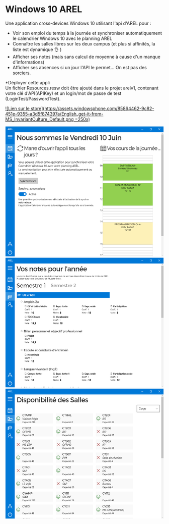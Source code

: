 ﻿Windows 10 AREL
===============
Une application cross-devices Windows 10 utilisant l'api d'AREL pour :
- Voir son emploi du temps à la journée et synchroniser automatiquement le calendrier Windows 10 avec le planning AREL  
- Connaître les salles libres sur les deux campus (et plus si affinités, la liste est dynamique 👌 )  
- Afficher ses notes (mais sans calcul de moyenne à cause d'un manque d'informations)
- Afficher ses absences si un jour l'API le permet... On est pas des sorciers.  

*Déployer cette appli  
Un fichier Resources.resw doit être ajouté dans le projet arelv1, contenant votre clé d'API(APIKey) et un login/mot de passe de test (LoginTest/PasswordTest).  


[![Lien sur le store](https://assets.windowsphone.com/85864462-9c82-451e-9355-a3d5f874397a/English_get-it-from-MS_InvariantCulture_Default.png =250x)](https://www.microsoft.com/store/apps/9nblggh4wlhz)

![emploi du temps](screen01.png)  
![notes](screen02.png)
![salles libres](screen03.png)



